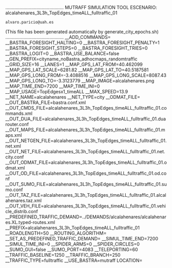 .............................................
    MUTRAFF SIMULATION TOOL
    ESCENARIO: alcalahenares_3L3h_TopEdges_timeALL_fulltraffic_01

    alvaro.paricio@uah.es
(This file has been generated automatically by generate_city_epochs.sh)
.............................................
__ADD_COMMANDS=
__BASTRA_FORESIGHT_HALTING=0
__BASTRA_FORESIGHT_PENALTY=1
__BASTRA_FORESIGHT_STEPS=0
__BASTRA_FORESIGHT_TRIES=0
__BASTRA_LOGIT=0
__BASTRA_USE_BALANCE=false
__GEN_PREFIX=cityname_noBastra_adhocmaps_randomtraffic
__GRID_SIZE=16
__LANES=1
__MAP_GPS_LAT_FROM=40.462099
__MAP_GPS_LAT_SCALE=6281.82
__MAP_GPS_LAT_TO=40.5187581
__MAP_GPS_LONG_FROM=-3.4088516
__MAP_GPS_LONG_SCALE=8087.43
__MAP_GPS_LONG_TO=-3.3123779
__MAP_IMAGE=alcalahenares.png
__MAP_TIME_END=7200
__MAP_TIME_INI=0
__MAP_USAGE=TopEdgesx1_timeALL
__MAX_SPEED=13.9
__NET_NAME=alcalahenares
__NET_TYPE=city
__ODMAT_FILE=
__OUT_BASTRA_FILE=bastra.conf.xml
__OUT_CMDS_FILE=alcalahenares_3L3h_TopEdges_timeALL_fulltraffic_01.commands.xml
__OUT_DUA_FILE=alcalahenares_3L3h_TopEdges_timeALL_fulltraffic_01.duarouter.conf
__OUT_MAPS_FILE=alcalahenares_3L3h_TopEdges_timeALL_fulltraffic_01.maps.xml
__OUT_NETGEN_FILE=alcalahenares_3L3h_TopEdges_timeALL_fulltraffic_01.net.xml
__OUT_NET_FILE=alcalahenares_3L3h_TopEdges_timeALL_fulltraffic_01.net.city.conf
__OUT_ODMAT_FILE=alcalahenares_3L3h_TopEdges_timeALL_fulltraffic_01.odmat.xml
__OUT_OD_FILE=alcalahenares_3L3h_TopEdges_timeALL_fulltraffic_01.od.conf
__OUT_SUMO_FILE=alcalahenares_3L3h_TopEdges_timeALL_fulltraffic_01.sumo.conf
__OUT_TAZ_FILE=alcalahenares_3L3h_TopEdges_timeALL_fulltraffic_01.alcalahenares.taz.xml
__OUT_VEH_FILE=alcalahenares_3L3h_TopEdges_timeALL_fulltraffic_01.vehicle_distrib.conf
__PREDEFINED_TRAFFIC_DEMAND=../DEMANDS/alcalahenares/alcalahenares.XL.typed-routes.xml
__PREFIX=alcalahenares_3L3h_TopEdges_timeALL_fulltraffic_01
__ROADLENGTH=50
__ROUTING_ALGORITHM=
__SET_AS_PREDEFINED_TRAFFIC_DEMAND=
__SIMUL_TIME_END=7200
__SIMUL_TIME_INI=0
__SPIDER_ARMS=0
__SPIDER_CIRCLES=0
__SUMO_GUI=false
__SUMO_PORT=4083
__TELEPORTING=60
__TRAFFIC_BASELINE=1250
__TRAFFIC_BRANCH=250
__TRAFFIC_TYPE=fulltraffic
__USE_BASTRA=mutraff
LOCATION=    <location netOffset="-465343.12,-4479111.07" convBoundary="0.00,0.00,8087.43,6281.82" origBoundary="-3.408842,40.462103,-3.312420,40.518754" projParameter="+proj=utm +zone=30 +ellps=WGS84 +datum=WGS84 +units=m +no_defs"/>
